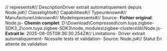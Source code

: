 // represents#// DescriptionDriver extrait automatiquement depuis Node.js#// Classelights#// Capabilities#// Typeunknown#// ManufacturerUnknown#// Modelrepresents#// Source- **Fichier original**: Node.js- **Chemin complet**: D:\Download\Compressed\com.tuya.zigbee-SDK3_2\com.tuya.zigbee-SDK3\node_modules\zigbee-clusters\lib\Node.js- **Extrait le**: 2025-08-05T08:36:30.254Z#// Limitations- Driver extrait automatiquement- Ncessite tests et validation- Source: Node.js#// Statut En attente de validation
